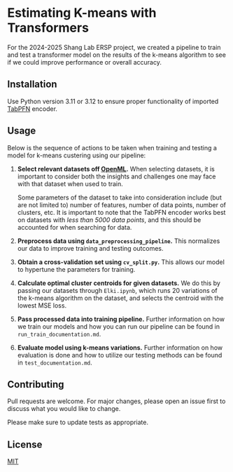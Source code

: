 # Estimating K-means with Transformers

For the 2024-2025 Shang Lab ERSP project, we created a pipeline to train and test a transformer model on the results of the k-means algorithm to see if we could improve performance or overall accuracy.

## Installation

Use Python version 3.11 or 3.12 to ensure proper functionality of imported [TabPFN](https://pypi.org/project/tabpfn/) encoder. 

## Usage

Below is the sequence of actions to be taken when training and testing a model for k-means custering using our pipeline:

1. **Select relevant datasets off [OpenML](https://www.openml.org/).** When selecting datasets, it is important to consider both the insights and challenges one may face with that dataset when used to train. 

    Some parameters of the dataset to take into consideration include (but are not limited to) number of features, number of data points, number of clusters, etc. It is important to note that the TabPFN encoder works best on datasets with *less than 5000 data points*, and this should be accounted for when searching for data.

2. **Preprocess data using `data_preprocessing_pipeline`.** This normalizes our data to improve training and testing outcomes.

3. **Obtain a cross-validation set using `cv_split.py`.** This allows our model to hypertune the parameters for training.

4. **Calculate optimal cluster centroids for given datasets.** We do this by passing our datasets through `Elki.ipynb`, which runs 20 variations of the k-means algorithm on the dataset, and selects the centroid with the lowest MSE loss.

5. **Pass processed data into training pipeline.** Further information on how we train our models and how you can run our pipeline can be found in `run_train_documentation.md`.

6. **Evaluate model using k-means variations.** Further information on how evaluation is done and how to utilize our testing methods can be found in `test_documentation.md`.


## Contributing

Pull requests are welcome. For major changes, please open an issue first to discuss what you would like to change.

Please make sure to update tests as appropriate.

## License

[MIT](https://choosealicense.com/licenses/mit/)